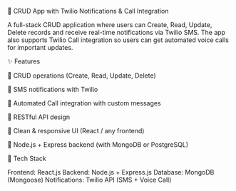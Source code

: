 📱 CRUD App with Twilio Notifications & Call Integration

A full-stack CRUD application where users can Create, Read, Update, Delete records and receive real-time notifications via Twilio SMS. The app also supports Twilio Call integration so users can get automated voice calls for important updates.

✨ Features

🔹 CRUD operations (Create, Read, Update, Delete)

🔹 SMS notifications with Twilio

🔹 Automated Call integration with custom messages

🔹 RESTful API design

🔹 Clean & responsive UI (React / any frontend)

🔹 Node.js + Express backend (with MongoDB or PostgreSQL)

🚀 Tech Stack

Frontend: React.js 
Backend: Node.js + Express.js
Database: MongoDB (Mongoose) 
Notifications: Twilio API (SMS + Voice Call)
